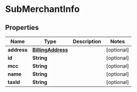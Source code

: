 

# SubMerchantInfo


## Properties

| Name | Type | Description | Notes |
|------------ | ------------- | ------------- | -------------|
|**address** | [**BillingAddress**](BillingAddress.md) |  |  [optional] |
|**id** | **String** |  |  [optional] |
|**mcc** | **String** |  |  [optional] |
|**name** | **String** |  |  [optional] |
|**taxId** | **String** |  |  [optional] |




